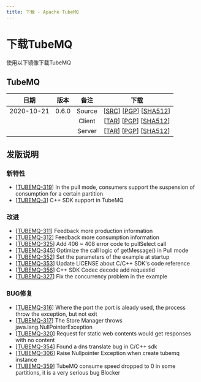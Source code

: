 ```yaml
---
title: 下载 - Apache TubeMQ
---
```


# 下载TubeMQ
  使用以下镜像下载TubeMQ

## TubeMQ
| 日期 | 版本| 备注 | 下载 |
|:---:|:--:|:--:|:--:|
| 2020-10-21 | 0.6.0 | Source | [[SRC](http://www.apache.org/dyn/closer.lua/incubator/tubemq/0.6.0-incubating/apache-tubemq-0.6.0-incubating-src.tar.gz)]                 [[PGP](https://downloads.apache.org/incubator/tubemq/0.6.0-incubating/apache-tubemq-0.6.0-incubating-src.tar.gz.asc)]             [[SHA512](https://downloads.apache.org/incubator/tubemq/0.6.0-incubating/apache-tubemq-0.6.0-incubating-src.tar.gz.sha512)] |
| |                       | Client | [[TAR](http://www.apache.org/dyn/closer.lua/incubator/tubemq/0.6.0-incubating/apache-tubemq-client-0.6.0-incubating-bin.tar.gz)]          [[PGP](https://downloads.apache.org/incubator/tubemq/0.6.0-incubating/apache-tubemq-client-0.6.0-incubating-bin.tar.gz.asc)]      [[SHA512](https://downloads.apache.org/incubator/tubemq/0.6.0-incubating/apache-tubemq-client-0.6.0-incubating-bin.tar.gz.sha512)] |
| |                       | Server | [[TAR](http://www.apache.org/dyn/closer.lua/incubator/tubemq/0.6.0-incubating/apache-tubemq-server-0.6.0-incubating-bin.tar.gz)]          [[PGP](https://downloads.apache.org/incubator/tubemq/0.6.0-incubating/apache-tubemq-server-0.6.0-incubating-bin.tar.gz.asc)]      [[SHA512](https://downloads.apache.org/incubator/tubemq/0.6.0-incubating/apache-tubemq-server-0.6.0-incubating-bin.tar.gz.sha512)] |


## 发版说明

### 新特性
- [[TUBEMQ-319](https://issues.apache.org/jira/browse/TUBEMQ-319)] In the pull mode, consumers support the  suspension of consumption for a certain partition
- [[TUBEMQ-3](https://issues.apache.org/jira/browse/TUBEMQ-3)] C++ SDK support in TubeMQ

### 改进
- [[TUBEMQ-311](https://issues.apache.org/jira/browse/TUBEMQ-311)] Feedback more production information
- [[TUBEMQ-312](https://issues.apache.org/jira/browse/TUBEMQ-312)] Feedback more consumption information
- [[TUBEMQ-325](https://issues.apache.org/jira/browse/TUBEMQ-325)] Add 406 ~ 408 error code to pullSelect call
- [[TUBEMQ-345](https://issues.apache.org/jira/browse/TUBEMQ-345)] Optimize the call logic of getMessage() in Pull mode
- [[TUBEMQ-352](https://issues.apache.org/jira/browse/TUBEMQ-352)] Set the parameters of the example at startup
- [[TUBEMQ-353](https://issues.apache.org/jira/browse/TUBEMQ-353)] Update LICENSE about C/C++ SDK's code reference
- [[TUBEMQ-356](https://issues.apache.org/jira/browse/TUBEMQ-356)] C++ SDK Codec decode add requestid
- [[TUBEMQ-327](https://issues.apache.org/jira/browse/TUBEMQ-327)] Fix the concurrency problem in the example

### BUG修复
- [[TUBEMQ-316](https://issues.apache.org/jira/browse/TUBEMQ-316)] Where the port the port is aleady used, the  process throw the exception, but not exit
- [[TUBEMQ-317](https://issues.apache.org/jira/browse/TUBEMQ-317)] The Store Manager throws java.lang.NullPointerException
- [[TUBEMQ-320](https://issues.apache.org/jira/browse/TUBEMQ-320)] Request for static web contents would get responses with no content
- [[TUBEMQ-354](https://issues.apache.org/jira/browse/TUBEMQ-354)] Found a dns translate bug in C/C++ sdk
- [[TUBEMQ-306](https://issues.apache.org/jira/browse/TUBEMQ-306)] Raise Nullpointer Exception when create tubemq instance
- [[TUBEMQ-359](https://issues.apache.org/jira/browse/TUBEMQ-359)] TubeMQ consume speed dropped to 0 in some partitions, it is a very serious bug  Blocker
